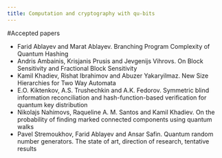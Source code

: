 ```yaml
---
title: Computation and cryptography with qu-bits
---
```


#Accepted papers

* Farid Ablayev and Marat Ablayev. Branching Program Complexity of Quantum Hashing 
* Andris Ambainis, Krisjanis Prusis and Jevgenijs Vihrovs. On Block Sensitivity and Fractional Block Sensitivity 
* Kamil Khadiev, Rishat Ibrahimov and Abuzer Yakaryilmaz. New Size Hierarchies for Two Way Automata
* E.O. Kiktenkov, A.S. Trushechkin and A.K. Fedorov. Symmetric blind information reconciliation and hash-function-based verification for quantum key distribution
* Nikolajs Nahimovs, Raqueline A. M. Santos and Kamil Khadiev. On the probability of finding marked connected components using quantum walks
* Pavel Stremoukhov, Farid Ablayev and Ansar Safin. Quantum random number generators. The state of art, direction of research, tentative results
